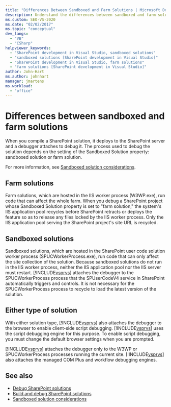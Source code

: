 ```yaml
---
title: "Differences Between Sandboxed and Farm Solutions | Microsoft Docs"
description: Understand the differences between sandboxed and farm solutions. Know how Visual Studio approaches debugging with either type of solution.
ms.custom: SEO-VS-2020
ms.date: "02/02/2017"
ms.topic: "conceptual"
dev_langs:
  - "VB"
  - "CSharp"
helpviewer_keywords:
  - "SharePoint development in Visual Studio, sandboxed solutions"
  - "sandboxed solutions [SharePoint development in Visual Studio]"
  - "SharePoint development in Visual Studio, farm solutions"
  - "farm solutions [SharePoint development in Visual Studio]"
author: John-Hart
ms.author: johnhart
manager: jmartens
ms.workload:
  - "office"
---
```

# Differences between sandboxed and farm solutions
  When you compile a SharePoint solution, it deploys to the SharePoint server and a debugger attaches to debug it. The process used to debug the solution depends on the setting of the Sandboxed Solution property: sandboxed solution or farm solution.

 For more information, see [Sandboxed solution considerations](../sharepoint/sandboxed-solution-considerations.md).

## Farm solutions
 Farm solutions, which are hosted in the IIS worker process (W3WP.exe), run code that can affect the whole farm. When you debug a SharePoint project whose Sandboxed Solution property is set to "farm solution," the system's IIS application pool recycles before SharePoint retracts or deploys the feature so as to release any files locked by the IIS worker process. Only the IIS application pool serving the SharePoint project's site URL is recycled.

## Sandboxed solutions
 Sandboxed solutions, which are hosted in the SharePoint user code solution worker process (SPUCWorkerProcess.exe), run code that can only affect the site collection of the solution. Because sandboxed solutions do not run in the IIS worker process, neither the IIS application pool nor the IIS server must restart. [!INCLUDE[vsprvs](../sharepoint/includes/vsprvs-md.md)] attaches the debugger to the SPUCWorkerProcess process that the SPUserCodeV4 service in SharePoint automatically triggers and controls. It is not necessary for the SPUCWorkerProcess process to recycle to load the latest version of the solution.

## Either type of solution
 With either solution type, [!INCLUDE[vsprvs](../sharepoint/includes/vsprvs-md.md)] also attaches the debugger to the browser to enable client-side script debugging. [!INCLUDE[vsprvs](../sharepoint/includes/vsprvs-md.md)] uses the script debugging engine for this purpose. To enable script debugging, you must change the default browser settings when you are prompted.

 [!INCLUDE[vsprvs](../sharepoint/includes/vsprvs-md.md)] attaches the debugger only to the W3WP or SPUCWorkerProcess processes running the current site. [!INCLUDE[vsprvs](../sharepoint/includes/vsprvs-md.md)] also attaches the managed COM Plus and workflow debugging engines.

## See also
- [Debug SharePoint solutions](../sharepoint/debugging-sharepoint-solutions.md)
- [Build and debug SharePoint solutions](../sharepoint/building-and-debugging-sharepoint-solutions.md)
- [Sandboxed solution considerations](../sharepoint/sandboxed-solution-considerations.md)
